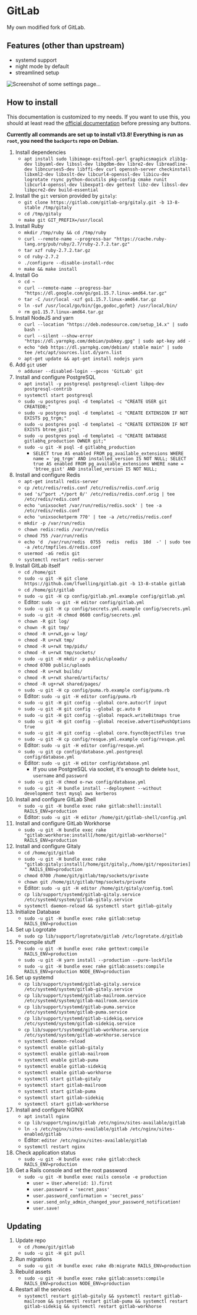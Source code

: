 # GitLab

My own modified fork of GitLab.

## Features (other than upstream)
- systemd support
- night mode by default
- streamlined setup

![Screenshot of some settings page...](/screenshot.png)

## How to install

This documentation is customized to my needs. If you want to use this, you should at least read the [official documentation](https://docs.gitlab.com/ee/install/installation.html) before pressing any buttons.

**Currently all commands are set up to install v13.8! Everything is run as `root`, you need the `backports` repo on Debian.**

1. Install dependencies
    - `apt install sudo libimage-exiftool-perl graphicsmagick zlib1g-dev libyaml-dev libssl-dev libgdbm-dev libre2-dev libreadline-dev libncurses5-dev libffi-dev curl openssh-server checkinstall libxml2-dev libxslt-dev libcurl4-openssl-dev libicu-dev logrotate rsync python-docutils pkg-config cmake runit libcurl4-openssl-dev libexpat1-dev gettext libz-dev libssl-dev libpcre2-dev build-essential`
2. Install the `git` version provided by `gitaly`:
    - `git clone https://gitlab.com/gitlab-org/gitaly.git -b 13-8-stable /tmp/gitaly`
    - `cd /tmp/gitaly`
    - `make git GIT_PREFIX=/usr/local`
3. Install Ruby
    - `mkdir /tmp/ruby && cd /tmp/ruby`
    - `curl --remote-name --progress-bar "https://cache.ruby-lang.org/pub/ruby/2.7/ruby-2.7.2.tar.gz"`
    - `tar xzf ruby-2.7.2.tar.gz`
    - `cd ruby-2.7.2`
    - `./configure --disable-install-rdoc`
    - `make && make install`
4. Install Go
    - `cd ~`
    - `curl --remote-name --progress-bar "https://dl.google.com/go/go1.15.7.linux-amd64.tar.gz"`
    - `tar -C /usr/local -xzf go1.15.7.linux-amd64.tar.gz`
    - `ln -svf /usr/local/go/bin/{go,godoc,gofmt} /usr/local/bin/`
    - `rm go1.15.7.linux-amd64.tar.gz`
5. Install NodeJS and yarn
    - `curl --location "https://deb.nodesource.com/setup_14.x" | sudo bash -`
    - `curl --silent --show-error "https://dl.yarnpkg.com/debian/pubkey.gpg" | sudo apt-key add -`
    - `echo "deb https://dl.yarnpkg.com/debian/ stable main" | sudo tee /etc/apt/sources.list.d/yarn.list`
    - `apt-get update && apt-get install nodejs yarn`
6. Add `git` user
    - `adduser --disabled-login --gecos 'GitLab' git`
7. Install and configure PostgreSQL
    - `apt install -y postgresql postgresql-client libpq-dev postgresql-contrib`
    - `systemctl start postgresql`
    - `sudo -u postgres psql -d template1 -c "CREATE USER git CREATEDB;"`
    - `sudo -u postgres psql -d template1 -c "CREATE EXTENSION IF NOT EXISTS pg_trgm;"`
    - `sudo -u postgres psql -d template1 -c "CREATE EXTENSION IF NOT EXISTS btree_gist;"`
    - `sudo -u postgres psql -d template1 -c "CREATE DATABASE gitlabhq_production OWNER git;"`
    - `sudo -u git -H psql -d gitlabhq_production`
        - `SELECT true AS enabled FROM pg_available_extensions WHERE name = 'pg_trgm' AND installed_version IS NOT NULL; SELECT true AS enabled FROM pg_available_extensions WHERE name = 'btree_gist' AND installed_version IS NOT NULL;`
8. Install and configure Redis
    - `apt-get install redis-server`
    - `cp /etc/redis/redis.conf /etc/redis/redis.conf.orig`
    - `sed 's/^port .*/port 0/' /etc/redis/redis.conf.orig | tee /etc/redis/redis.conf`
    - `echo 'unixsocket /var/run/redis/redis.sock' | tee -a /etc/redis/redis.conf`
    - `echo 'unixsocketperm 770' | tee -a /etc/redis/redis.conf`
    - `mkdir -p /var/run/redis`
    - `chown redis:redis /var/run/redis`
    - `chmod 755 /var/run/redis`
    - `echo 'd  /var/run/redis  0755  redis  redis  10d  -' | sudo tee -a /etc/tmpfiles.d/redis.conf`
    - `usermod -aG redis git`
    - `systemctl restart redis-server`
9. Install GitLab itself
    - `cd /home/git`
    - `sudo -u git -H git clone https://github.com/lfuelling/gitlab.git -b 13-8-stable gitlab`
    - `cd /home/git/gitlab`
    - `sudo -u git -H cp config/gitlab.yml.example config/gitlab.yml`
    - Editor: `sudo -u git -H editor config/gitlab.yml`
    - `sudo -u git -H cp config/secrets.yml.example config/secrets.yml`
    - `sudo -u git -H chmod 0600 config/secrets.yml`
    - `chown -R git log/`
    - `chown -R git tmp/`
    - `chmod -R u+rwX,go-w log/`
    - `chmod -R u+rwX tmp/`
    - `chmod -R u+rwX tmp/pids/`
    - `chmod -R u+rwX tmp/sockets/`
    - `sudo -u git -H mkdir -p public/uploads/`
    - `chmod 0700 public/uploads`
    - `chmod -R u+rwX builds/`
    - `chmod -R u+rwX shared/artifacts/`
    - `chmod -R ug+rwX shared/pages/`
    - `sudo -u git -H cp config/puma.rb.example config/puma.rb`
    - Editor: `sudo -u git -H editor config/puma.rb`
    - `sudo -u git -H git config --global core.autocrlf input`
    - `sudo -u git -H git config --global gc.auto 0`
    - `sudo -u git -H git config --global repack.writeBitmaps true`
    - `sudo -u git -H git config --global receive.advertisePushOptions true`
    - `sudo -u git -H git config --global core.fsyncObjectFiles true`
    - `sudo -u git -H cp config/resque.yml.example config/resque.yml`
    - Editor: `sudo -u git -H editor config/resque.yml`
    - `sudo -u git cp config/database.yml.postgresql config/database.yml`
    - Editor: `sudo -u git -H editor config/database.yml`
        - If you use PostgreSQL via socket, it's enough to delete `host`, `username` and `password`
    - `sudo -u git -H chmod o-rwx config/database.yml`
    - `sudo -u git -H bundle install --deployment --without development test mysql aws kerberos`
10. Install and configure GitLab Shell
    - `sudo -u git -H bundle exec rake gitlab:shell:install RAILS_ENV=production`
    - Editor: `sudo -u git -H editor /home/git/gitlab-shell/config.yml`
11. Install and configure GitLab Workhorse
    - `sudo -u git -H bundle exec rake "gitlab:workhorse:install[/home/git/gitlab-workhorse]" RAILS_ENV=production`
12. Install and configure Gitaly
    - `cd /home/git/gitlab`
    - `sudo -u git -H bundle exec rake "gitlab:gitaly:install[/home/git/gitaly,/home/git/repositories]" RAILS_ENV=production`
    - `chmod 0700 /home/git/gitlab/tmp/sockets/private`
    - `chown git /home/git/gitlab/tmp/sockets/private`
    - Editor: `sudo -u git -H editor /home/git/gitaly/config.toml`
    - `cp lib/support/systemd/gitlab-gitaly.service /etc/systemd/system/gitlab-gitaly.service`
    - `systemctl daemon-reload && systemctl start gitlab-gitaly`
13. Initialize Database
    - `sudo -u git -H bundle exec rake gitlab:setup RAILS_ENV=production`
14. Set up Logrotate
    - `sudo cp lib/support/logrotate/gitlab /etc/logrotate.d/gitlab`
15. Precompile stuff
    - `sudo -u git -H bundle exec rake gettext:compile RAILS_ENV=production`
    - `sudo -u git -H yarn install --production --pure-lockfile`
    - `sudo -u git -H bundle exec rake gitlab:assets:compile RAILS_ENV=production NODE_ENV=production`
16. Set up systemd
    - `cp lib/support/systemd/gitlab-gitaly.service /etc/systemd/system/gitlab-gitaly.service`
    - `cp lib/support/systemd/gitlab-mailroom.service /etc/systemd/system/gitlab-mailroom.service`
    - `cp lib/support/systemd/gitlab-puma.service /etc/systemd/system/gitlab-puma.service`
    - `cp lib/support/systemd/gitlab-sidekiq.service /etc/systemd/system/gitlab-sidekiq.service`
    - `cp lib/support/systemd/gitlab-workhorse.service /etc/systemd/system/gitlab-workhorse.service`
    - `systemctl daemon-reload`
    - `systemctl enable gitlab-gitaly`
    - `systemctl enable gitlab-mailroom`
    - `systemctl enable gitlab-puma`
    - `systemctl enable gitlab-sidekiq`
    - `systemctl enable gitlab-workhorse`
    - `systemctl start gitlab-gitaly`
    - `systemctl start gitlab-mailroom`
    - `systemctl start gitlab-puma`
    - `systemctl start gitlab-sidekiq`
    - `systemctl start gitlab-workhorse`
17. Install and configure NGINX
    - `apt install nginx`
    - `cp lib/support/nginx/gitlab /etc/nginx/sites-available/gitlab`
    - `ln -s /etc/nginx/sites-available/gitlab /etc/nginx/sites-enabled/gitlab`
    - Editor: `editor /etc/nginx/sites-available/gitlab`
    - `systemctl restart nginx`
18. Check application status
    - `sudo -u git -H bundle exec rake gitlab:check RAILS_ENV=production`
19. Get a Rails console and set the root password
    - `sudo -u git -H bundle exec rails console -e production`
        - `user = User.where(id: 1).first`
        - `user.password = 'secret_pass'`
        - `user.password_confirmation = 'secret_pass'`
        - `user.send_only_admin_changed_your_password_notification!`
        - `user.save!`

## Updating

1. Update repo
    - `cd /home/git/gitlab`
    - `sudo -u git -H git pull`
2. Run migrations
    - `sudo -u git -H bundle exec rake db:migrate RAILS_ENV=production`
3. Rebuild assets
    - `sudo -u git -H bundle exec rake gitlab:assets:compile RAILS_ENV=production NODE_ENV=production`
4. Restart all the services
    - `systemctl restart gitlab-gitaly && systemctl restart gitlab-mailroom && systemctl restart gitlab-puma && systemctl restart gitlab-sidekiq && systemctl restart gitlab-workhorse`
